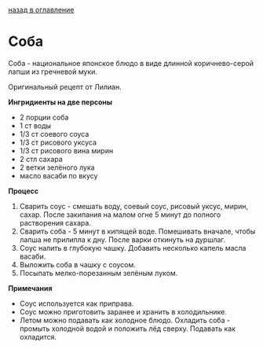 [назад в оглавление](../content.md)

# Соба

Соба - национальное японское блюдо в виде длинной коричнево-серой лапши из гречневой муки.

Оригинальный рецепт от Лилиан.

**Ингридиенты на две персоны**
* 2 порции соба
* 1 ст воды
* 1/3 ст соевого соуса
* 1/3 ст рисового уксуса
* 1/3 ст рисового вина мирин
* 2 стл сахара
* 2 ветки зелёного лука
* масло васаби по вкусу

**Процесс**
1. Сварить соус - смешать воду, соевый соус, рисовый уксус, мирин, сахар. После закипания на малом огне 5 минут до полного растворения сахара.
2. Сварить соба - 5 минут в кипящей воде. Помешивать вначале, чтобы лапша не прилипла к дну. После варки откинуть на дуршлаг.
3. Соус налить в глубокую чашку. Добавить несколько капель масла васаби.
4. Выложить соба в чашку с соусом.
5. Посыпать мелко-порезанным зелёным луком.

**Примечания**
* Соус используется как приправа.
* Соус можно приготовить заранее и хранить в холодильнике.
* Летом можно подавать как холодное блюдо. Охладить соба - промыть холодной водой и положить лёд сверху. Подавать как охладится.
